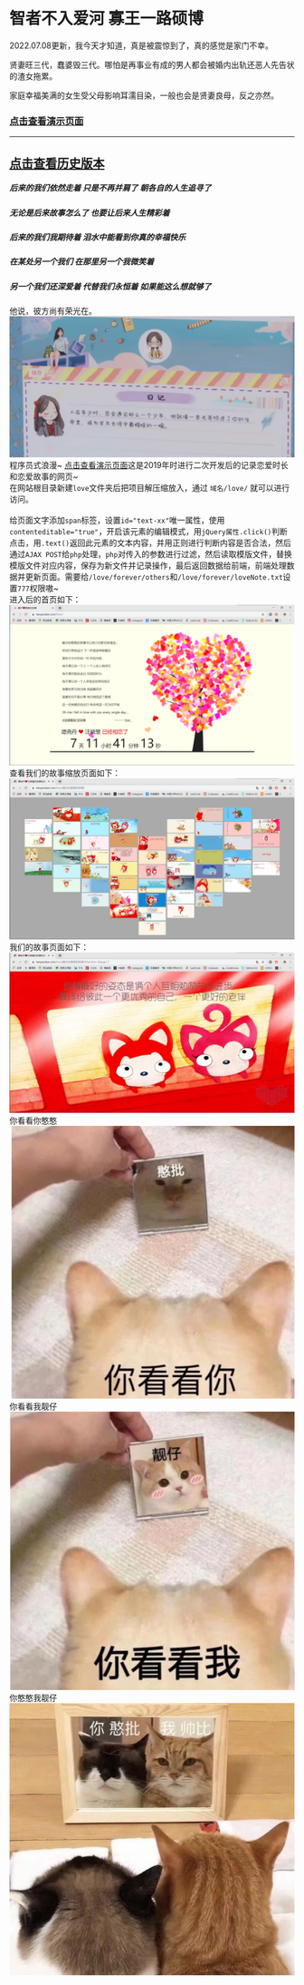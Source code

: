 

# 智者不入爱河 寡王一路硕博

2022.07.08更新，我今天才知道，真是被震惊到了，真的感觉是家门不幸。

贤妻旺三代，蠢婆毁三代。哪怕是再事业有成的男人都会被婚内出轨还恶人先告状的渣女拖累。

家庭幸福美满的女生受父母影响耳濡目染，一般也会是贤妻良母，反之亦然。

### <a href="https://tanyaodan.com/love/" target="_blank">点击查看演示页面</a>

------

## <a href="https://tanyaodan.com/love/demo.html" target="_blank">点击查看历史版本</a>

##### 后来的我们依然走着 只是不再并肩了 朝各自的人生追寻了

##### 无论是后来故事怎么了 也要让后来人生精彩着

##### 后来的我们我期待着 泪水中能看到你真的幸福快乐

##### 在某处另一个我们 在那里另一个我微笑着

##### 另一个我们还深爱着 代替我们永恒着 如果能这么想就够了
他说，彼方尚有荣光在。<br>
![](/img/light.png)
程序员式浪漫~ <a href="https://tanyaodan.com/love/demo.html" target="_blank">点击查看演示页面</a>这是2019年时进行二次开发后的记录恋爱时长和恋爱故事的网页~<br>
在网站根目录新建`love`文件夹后把项目解压缩放入，通过 `域名/love/` 就可以进行访问。<br><br>
给页面文字添加`span`标签，设置`id="text-xx"`唯一属性，使用`contenteditable="true"`，开启该元素的编辑模式，用`jQuery属性.click()`判断点击，用`.text()`返回此元素的文本内容，并用正则进行判断内容是否合法，然后通过`AJAX POST`给`php`处理，`php`对传入的参数进行过滤，然后读取模版文件，替换模版文件对应内容，保存为新文件并记录操作，最后返回数据给前端，前端处理数据并更新页面。需要给`/love/forever/others`和`/love/forever/loveNote.txt`设置`777`权限嗷~<br>
进入后的首页如下：<br>
![恋爱树首页](/img/love.jpg)<br>
查看我们的故事缩放页面如下：<br>
![我们的故事缩放页面](/img/heart.jpg)<br>
我们的故事页面如下：<br>
![我们的故事中的页面](/img/story.jpg)<br>
你看看你憨憨<br>
![你看看你憨批](/img/憨批.jpg)<br>
你看看我靓仔<br>
![你看看我靓仔](/img/靓仔.jpg)<br>
你憨憨我靓仔<br>
![你憨憨我靓仔](/img/靓仔和憨憨.jpg)<br>



